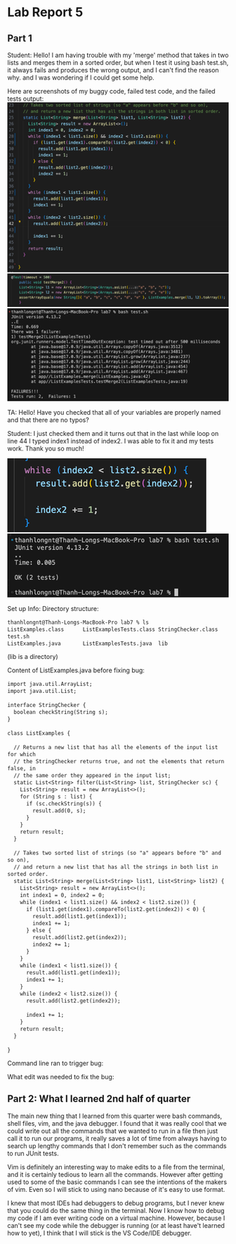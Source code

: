 # Lab Report 5

## Part 1
Student: Hello! I am having trouble with my 'merge' method that takes in two lists and merges them in a sorted order, but when I test it using bash test.sh, it always fails and produces the wrong output, and I can't find the reason why. and I was wondering if I could get some help.

Here are screenshots of my buggy code, failed test code, and the failed tests output:
![Image](Code-bug2.png)
![Image](Test-file.png)
![Image](Terminal-output-bug.png)

TA: Hello! Have you checked that all of your variables are properly named and that there are no typos? 

Student: I just checked them and it turns out that in the last while loop on line 44 I typed index1 instead of index2. I was able to fix it and my tests work. Thank you so much!

![Image](Code-success.png)
![Image](Terminal-output-success1.png)

Set up Info:
Directory structure:
```
thanhlongnt@Thanh-Longs-MacBook-Pro lab7 % ls
ListExamples.class      ListExamplesTests.class StringChecker.class     test.sh
ListExamples.java       ListExamplesTests.java  lib
```
(lib is a directory)

Content of ListExamples.java before fixing bug:
```
import java.util.ArrayList;
import java.util.List;

interface StringChecker {
  boolean checkString(String s);
}

class ListExamples {

  // Returns a new list that has all the elements of the input list for which
  // the StringChecker returns true, and not the elements that return false, in
  // the same order they appeared in the input list;
  static List<String> filter(List<String> list, StringChecker sc) {
    List<String> result = new ArrayList<>();
    for (String s : list) {
      if (sc.checkString(s)) {
        result.add(0, s);
      }
    }
    return result;
  }

  // Takes two sorted list of strings (so "a" appears before "b" and so on),
  // and return a new list that has all the strings in both list in sorted order.
  static List<String> merge(List<String> list1, List<String> list2) {
    List<String> result = new ArrayList<>();
    int index1 = 0, index2 = 0;
    while (index1 < list1.size() && index2 < list2.size()) {
      if (list1.get(index1).compareTo(list2.get(index2)) < 0) {
        result.add(list1.get(index1));
        index1 += 1;
      } else {
        result.add(list2.get(index2));
        index2 += 1;
      }
    }
    while (index1 < list1.size()) {
      result.add(list1.get(index1));
      index1 += 1;
    }
    while (index2 < list2.size()) {
      result.add(list2.get(index2));
      
      index1 += 1;
    }
    return result;
  }

}
```

Command line ran to trigger bug:

What edit was needed to fix the bug:


## Part 2: What I learned 2nd half of quarter
  The main new thing that I learned from this quarter were bash commands, shell files, vim, and the java debugger. I found that it was really cool that we could write out all the commands that we wanted to run in a file then just call it to run our programs, it really saves a lot of time from always having to search up lengthy commands that I don't remember such as the commands to run JUnit tests. 
  
  Vim is definitely an interesting way to make edits to a file from the terminal, and it is certainly tedious to learn all the commands. However after getting used to some of the basic commands I can see the intentions of the makers of vim. Even so I will stick to using nano because of it's easy to use format.
  
  I knew that most IDEs had debuggers to debug programs, but I never knew that you could do the same thing in the terminal. Now I know how to debug my code if I am ever writing code on a virtual machine. However, because I can't see my code while the debugger is running (or at least have't learned how to yet), I think that I will stick is the VS Code/IDE debugger.
